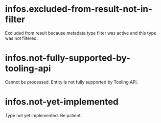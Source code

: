 # infos.excluded-from-result-not-in-filter

Excluded from result because metadata type filter was active and this type was not filtered.

# infos.not-fully-supported-by-tooling-api

Cannot be processed. Entity is not fully supported by Tooling API.

# infos.not-yet-implemented

Type not yet implemented. Be patient.
